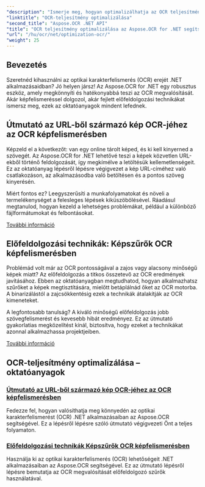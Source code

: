 ```yaml
---
"description": "Ismerje meg, hogyan optimalizálhatja az OCR teljesítményét az Aspose.OCR for .NET használatával. Részletes oktatóanyagaink a képfelismerést, az előfeldolgozási szűrőket és a gyakorlati megvalósítási lépéseket ismertetik."
"linktitle": "OCR-teljesítmény optimalizálása"
"second_title": "Aspose.OCR .NET API"
"title": "OCR teljesítmény optimalizálása az Aspose.OCR for .NET segítségével"
"url": "/hu/ocr/net/optimization-ocr/"
"weight": 25
---
```


## Bevezetés

Szeretnéd kihasználni az optikai karakterfelismerés (OCR) erejét .NET alkalmazásaidban? Jó helyen jársz! Az Aspose.OCR for .NET egy robusztus eszköz, amely megkönnyíti és hatékonyabbá teszi az OCR megvalósítását. Akár képfelismeréssel dolgozol, akár fejlett előfeldolgozási technikákat ismersz meg, ezek az oktatóanyagok mindent lefednek.

## Útmutató az URL-ből származó kép OCR-jéhez az OCR képfelismerésben

Képzeld el a következőt: van egy online tárolt képed, és ki kell kinyerned a szövegét. Az Aspose.OCR for .NET lehetővé teszi a képek közvetlen URL-ekből történő feldolgozását, így megkímélve a letöltésük kellemetlenségeit. Ez az oktatóanyag lépésről lépésre végigvezet a kép URL-címéhez való csatlakozáson, az alkalmazásodba való betöltésen és a pontos szöveg kinyerésén.

Miért fontos ez? Leegyszerűsíti a munkafolyamatokat és növeli a termelékenységet a felesleges lépések kiküszöbölésével. Ráadásul megtanulod, hogyan kezeld a lehetséges problémákat, például a különböző fájlformátumokat és felbontásokat.

[További információ](./guide-to-ocr-on-image-from-url/)

## Előfeldolgozási technikák: Képszűrők OCR képfelismerésben

Problémád volt már az OCR pontosságával a zajos vagy alacsony minőségű képek miatt? Az előfeldolgozás a titkos összetevő az OCR eredmények javításához. Ebben az oktatóanyagban megtudhatod, hogyan alkalmazhatsz szűrőket a képek megtisztítására, mielőtt betáplálnád őket az OCR motorba. A binarizálástól a zajcsökkentésig ezek a technikák átalakítják az OCR kimeneteket.

A legfontosabb tanulság? A kiváló minőségű előfeldolgozás jobb szövegfelismerést és kevesebb hibát eredményez. Ez az útmutató gyakorlatias megközelítést kínál, biztosítva, hogy ezeket a technikákat azonnal alkalmazhassa projektjeiben.

[További információ](./preprocessing-techniques-filters-for-image/)

## OCR-teljesítmény optimalizálása – oktatóanyagok
### [Útmutató az URL-ből származó kép OCR-jéhez az OCR képfelismerésben](./guide-to-ocr-on-image-from-url/)
Fedezze fel, hogyan valósíthatja meg könnyedén az optikai karakterfelismerést (OCR) .NET alkalmazásaiban az Aspose.OCR segítségével. Ez a lépésről lépésre szóló útmutató végigvezeti Önt a teljes folyamaton.
### [Előfeldolgozási technikák Képszűrők OCR képfelismerésben](./preprocessing-techniques-filters-for-image/)
Használja ki az optikai karakterfelismerés (OCR) lehetőségeit .NET alkalmazásaiban az Aspose.OCR segítségével. Ez az útmutató lépésről lépésre bemutatja az OCR megvalósítását előfeldolgozó szűrők használatával.